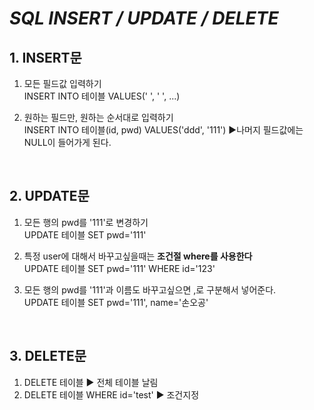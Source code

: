 # _SQL INSERT / UPDATE / DELETE_

## 1. INSERT문

1. 모든 필드값 입력하기  
INSERT INTO 테이블 VALUES(' ', ' ', ...)

2. 원하는 필드만, 원하는 순서대로 입력하기  
INSERT INTO 테이블(id, pwd) VALUES('ddd', '111') ▶나머지 필드값에는 NULL이 들어가게 된다. 

&nbsp;
## 2. UPDATE문

1. 모든 행의 pwd를 '111'로 변경하기  
UPDATE 테이블 SET pwd='111'

2. 특정 user에 대해서 바꾸고싶을때는 **조건절 where를 사용한다**  
UPDATE 테이블 SET pwd='111' WHERE id='123'

3. 모든 행의 pwd를 '111'과 이름도 바꾸고싶으면 ,로 구분해서 넣어준다.  
UPDATE 테이블 SET pwd='111', name='손오공' 

&nbsp;
## 3. DELETE문

1. DELETE 테이블 ▶ 전체 테이블 날림
2. DELETE 테이블 WHERE id='test' ▶ 조건지정
